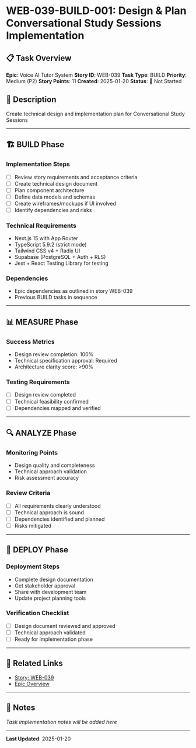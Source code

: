 # WEB-039-BUILD-001: Design & Plan Conversational Study Sessions Implementation

## 📋 Task Overview
**Epic**: Voice AI Tutor System
**Story ID**: WEB-039
**Task Type**: BUILD
**Priority**: Medium (P2)
**Story Points**: 11
**Created**: 2025-01-20
**Status**: 🔴 Not Started

## 📝 Description
Create technical design and implementation plan for Conversational Study Sessions

---

## 🏗️ BUILD Phase
### Implementation Steps
- [ ] Review story requirements and acceptance criteria
- [ ] Create technical design document
- [ ] Plan component architecture
- [ ] Define data models and schemas
- [ ] Create wireframes/mockups if UI involved
- [ ] Identify dependencies and risks

### Technical Requirements
- Next.js 15 with App Router
- TypeScript 5.9.2 (strict mode)
- Tailwind CSS v4 + Radix UI
- Supabase (PostgreSQL + Auth + RLS)
- Jest + React Testing Library for testing

### Dependencies
- Epic dependencies as outlined in story WEB-039
- Previous BUILD tasks in sequence

---

## 📊 MEASURE Phase
### Success Metrics
- Design review completion: 100%
- Technical specification approval: Required
- Architecture clarity score: >90%

### Testing Requirements
- [ ] Design review completed
- [ ] Technical feasibility confirmed
- [ ] Dependencies mapped and verified

---

## 🔍 ANALYZE Phase
### Monitoring Points
- Design quality and completeness
- Technical approach validation
- Risk assessment accuracy

### Review Criteria
- [ ] All requirements clearly understood
- [ ] Technical approach is sound
- [ ] Dependencies identified and planned
- [ ] Risks mitigated

---

## 🚀 DEPLOY Phase
### Deployment Steps
- Complete design documentation
- Get stakeholder approval
- Share with development team
- Update project planning tools

### Verification Checklist
- [ ] Design document reviewed and approved
- [ ] Technical approach validated
- [ ] Ready for implementation phase

---

## 🔗 Related Links
- [Story: WEB-039](../../../stories-by-epic/epic-04-voice-ai-tutor/WEB-039-conversational-study-sessions.md)
- [Epic Overview](../../../stories-by-epic/epic-04-voice-ai-tutor/index.md)

---

## 📝 Notes
*Task implementation notes will be added here*

---
**Last Updated**: 2025-01-20